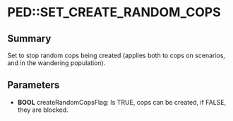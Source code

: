 # PED::SET_CREATE_RANDOM_COPS

## Summary
Set to stop random cops being created (applies both to cops on scenarios, and in the wandering population).

## Parameters
* **BOOL** createRandomCopsFlag: Is TRUE, cops can be created, if FALSE, they are blocked.